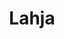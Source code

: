 ---
layout: project
weight: 1
title:  "Lahja"
lang: fi
published: 2017
categories: movies
category: Lyhyt Dokumenttielokuva
runtime: "21 min"
status: Jälkituotannossa
liftup: true
liftup_image:
  src: galleries/lahja/Lahja_Jaana.jpg
  alt: "Dokumentin päähenkilö tyttärensä haudalla."
description: "Lahja on tarina äidin ja tyttären erityislaatuisesta suhteesta sekä rakkaudesta, jota kuolemakaan ei pysäytä. Jaana menetti 16-vuotiaan tyttärensä Liisan äkillisesti liikenneonnettomuudessa. Lyhyt dokumenttielokuva keskittyy Jaanan suruun ja käsittelee tapahtumia ennen ja jälkeen tyttären kuoleman, jonka Liisa itse ennusti jo vuosia etukäteen."
tagline: "Tarina tytöstä, joka ennusti kuolemansa"
crew:
  director: "Otto Heikola"
  producer: "Valtteri Munkki"
  editor: "Anniina Kauttonen"
gallery: "lahja-gallery"
---